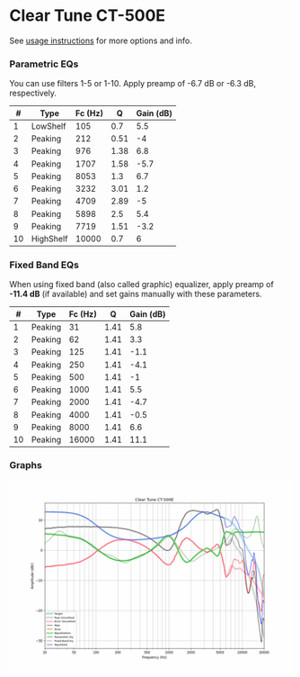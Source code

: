 # Clear Tune CT-500E
See [usage instructions](https://github.com/jaakkopasanen/AutoEq#usage) for more options and info.

### Parametric EQs
You can use filters 1-5 or 1-10. Apply preamp of -6.7 dB or -6.3 dB, respectively.

|   # | Type      |   Fc (Hz) |    Q |   Gain (dB) |
|-----|-----------|-----------|------|-------------|
|   1 | LowShelf  |       105 | 0.7  |         5.5 |
|   2 | Peaking   |       212 | 0.51 |        -4   |
|   3 | Peaking   |       976 | 1.38 |         6.8 |
|   4 | Peaking   |      1707 | 1.58 |        -5.7 |
|   5 | Peaking   |      8053 | 1.3  |         6.7 |
|   6 | Peaking   |      3232 | 3.01 |         1.2 |
|   7 | Peaking   |      4709 | 2.89 |        -5   |
|   8 | Peaking   |      5898 | 2.5  |         5.4 |
|   9 | Peaking   |      7719 | 1.51 |        -3.2 |
|  10 | HighShelf |     10000 | 0.7  |         6   |

### Fixed Band EQs
When using fixed band (also called graphic) equalizer, apply preamp of **-11.4 dB** (if available) and set gains manually with these parameters.

|   # | Type    |   Fc (Hz) |    Q |   Gain (dB) |
|-----|---------|-----------|------|-------------|
|   1 | Peaking |        31 | 1.41 |         5.8 |
|   2 | Peaking |        62 | 1.41 |         3.3 |
|   3 | Peaking |       125 | 1.41 |        -1.1 |
|   4 | Peaking |       250 | 1.41 |        -4.1 |
|   5 | Peaking |       500 | 1.41 |        -1   |
|   6 | Peaking |      1000 | 1.41 |         5.5 |
|   7 | Peaking |      2000 | 1.41 |        -4.7 |
|   8 | Peaking |      4000 | 1.41 |        -0.5 |
|   9 | Peaking |      8000 | 1.41 |         6.6 |
|  10 | Peaking |     16000 | 1.41 |        11.1 |

### Graphs
![](./Clear%20Tune%20CT-500E.png)

